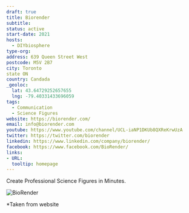 ```yaml
---
draft: true
title: Biorender
subtitle:
status: active
start-date: 2021
hosts:
  - DIYbiosphere
type-org:
address: 639 Queen Street West
postcode: M5V 2B7
city: Toronto
state ON
country: Candada
_geoloc:
  lat: 43.64729252657655
  lng: -79.40331433696059
tags:
  - Communication
  - Science Figures
website: https://biorender.com/
email: info@biorender.com
youtube: https://www.youtube.com/channel/UCL-iaNP1DKUb8QXReKrwUzA
twitter: https://twitter.com/biorender
linkedin: https://www.linkedin.com/company/biorender/
facebook: https://www.facebook.com/BioRender/
links:
- URL:
  tooltip: homepage
---
```


Create Professional Science Figures in Minutes.

<img src="https://sphere.diybio.org/other/biorender/biorender.jpg" class="ui image fluid small-padded" alt="BioRender" />


*Taken from website
